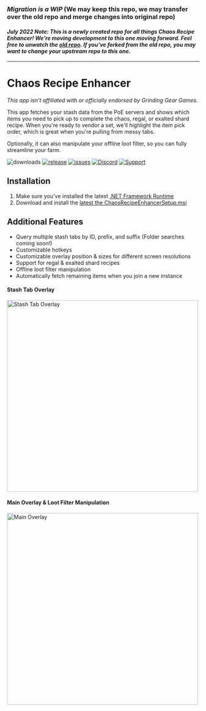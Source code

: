 ### _Migration is a WIP_ (We may keep this repo, we may transfer over the old repo and merge changes into original repo)

#### _July 2022 Note: This is a newly created repo for all things Chaos Recipe Enhancer! We're moving development to this one moving forward. Feel free to unwatch the [old repo](https://github.com/kosace/EnhancePoEApp). If you've forked from the old repo, you may want to change your upstream repo to this one._

---

# Chaos Recipe Enhancer

_This app isn't affiliated with or officially endorsed by Grinding Gear Games._

This app fetches your stash data from the PoE servers and shows which items you need to pick up to complete the chaos, regal, or exalted shard recipe. When you're ready to vendor a set, we'll highlight the item pick order, which is great when you're pulling from messy tabs. 

Optionally, it can also manipulate your offline loot filter, so you can fully streamline your farm.

![downloads][downloads-badge]
[![release][releases-badge]][releases-link]
[![issues][issues-badge]][issues-link]
[![Discord][discord-badge]][discord-link]
[![Support][support-badge]][support-link]

## Installation

1. Make sure you've installed the latest [.NET Framework Runtime](https://dotnet.microsoft.com/en-us/download/dotnet-framework)
2. Download and install the [latest the ChaosRecipeEnhancerSetup.msi](https://github.com/ChaosRecipeEnhancer/ChaosRecipeEnhancer/releases)

## Additional Features

 - Query multiple stash tabs by ID, prefix, and suffix (Folder searches coming soon!)
 - Customizable hotkeys
 - Customizable overlay position & sizes for different screen resolutions
 - Support for regal & exalted shard recipes
 - Offline loot filter manipulation
 - Automatically fetch remaining items when you join a new instance

#### Stash Tab Overlay

<img src="https://github.com/ChaosRecipeEnhancer/ChaosRecipeEnhancer/blob/master/DocumentationAssets/Stash-Tab-Overlay.gif" width="500" alt="Stash Tab Overlay">

#### Main Overlay & Loot Filter Manipulation

<img src="https://github.com/ChaosRecipeEnhancer/ChaosRecipeEnhancer/blob/master/DocumentationAssets/Main-Overlay.png" width="500" alt="Main Overlay">

[downloads-badge]: https://img.shields.io/github/downloads/kosace/EnhancePoEApp/total?style=for-the-badge&logo=github
[discord-badge]: https://img.shields.io/discord/786617230879883307?color=5865f2&label=Discord&style=for-the-badge&logo=discord&link
[discord-link]: https://discord.gg/TcVCJD8w
[releases-badge]: https://img.shields.io/github/v/release/kosace/EnhancePoEApp?style=for-the-badge&logo=github
[releases-link]: https://github.com/ChaosRecipeEnhancer/ChaosRecipeEnhancer/releases
[issues-badge]: https://img.shields.io/github/issues-raw/kosace/EnhancePoEApp?style=for-the-badge
[issues-link]: https://github.com/ChaosRecipeEnhancer/ChaosRecipeEnhancer/issues
[support-badge]: https://img.shields.io/badge/Paypal-Support-<COLOR>?style=for-the-badge&logo=paypal&color=ffae29
[support-link]: https://www.paypal.com/donate/?hosted_button_id=4NDCV5J5NTEWS
